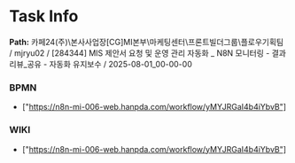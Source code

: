 # Task Info

**Path:** 카페24(주)\본사사업장\[CG]MI본부\마케팅센터\프론트빌더그룹\플로우기획팀 / mjryu02 / [284344] MIS 제안서 요청 및 운영 관리 자동화 _ N8N 모니터링 - 결과 리뷰_공유 - 자동화 유지보수 / 2025-08-01_00-00-00

### BPMN
- ["https://n8n-mi-006-web.hanpda.com/workflow/yMYJRGaI4b4iYbvB"]

### WIKI
- ["https://n8n-mi-006-web.hanpda.com/workflow/yMYJRGaI4b4iYbvB"]

